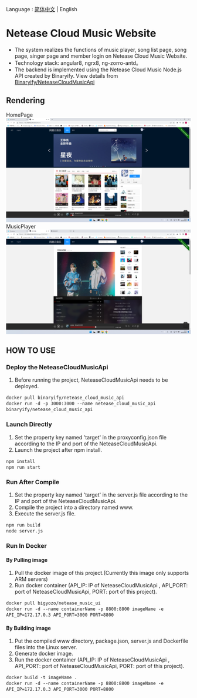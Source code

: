 Language : [简体中文](./README_CHS.md) | English

# Netease Cloud Music Website

- The system realizes the functions of music player, song list page, song page, singer page and member login on Netease Cloud Music Website.
- Technology stack: angular8, ngrx8, ng-zorro-antd。
- The backend is implemented using the Netease Cloud Music Node.js API created by Binaryify. View details from
  [Binaryify/NeteaseCloudMusicApi](https://github.com/Binaryify/NeteaseCloudMusicApi)

## Rendering

HomePage
![HomePage](/src/assets/images/main.png)
MusicPlayer
![MusicPlayer](/src/assets/images/player.png)

## HOW TO USE

### Deploy the NeteaseCloudMusicApi

1. Before running the project, NeteaseCloudMusicApi needs to be deployed.

```shell
docker pull binaryify/netease_cloud_music_api
docker run -d -p 3000:3000 --name netease_cloud_music_api binaryify/netease_cloud_music_api
```

### Launch Directly

1. Set the property key named 'target' in the proxyconfig.json file according to the IP and port of the NeteaseCloudMusicApi.
2. Launch the project after npm install.

```shell
npm install
npm run start
```

### Run After Compile

1.  Set the property key named 'target' in the server.js file according to the IP and port of the NeteaseCloudMusicApi.
2.  Compile the project into a directory named www.
3.  Execute the server.js file.

```shell
npm run build
node server.js
```

### Run In Docker

#### By Pulling image

1. Pull the docker image of this project.(Currently this image only supports ARM servers)
2. Run docker container (API_IP: IP of NeteaseCloudMusicApi , API_PORT: port of NeteaseCloudMusicApi, PORT: port of this project).

```shell
docker pull bigyozo/netease_music_ui
docker run -d --name containerName -p 8800:8800 imageName -e API_IP=172.17.0.3 API_PORT=3000 PORT=8800
```

#### By Building image

1.  Put the compiled www directory, package.json, server.js and Dockerfile files into the Linux server.
2.  Generate docker image.
3.  Run the docker container (API_IP: IP of NeteaseCloudMusicApi , API_PORT: port of NeteaseCloudMusicApi, PORT: port of this project).

```shell
docker build -t imageName .
docker run -d --name containerName -p 8800:8800 imageName -e API_IP=172.17.0.3 API_PORT=3000 PORT=8800
```
